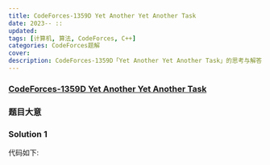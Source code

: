 ```yaml
---
title: CodeForces-1359D Yet Another Yet Another Task
date: 2023-- ::
updated:
tags: [计算机, 算法, CodeForces, C++]
categories: CodeForces题解
cover: 
description: CodeForces-1359D「Yet Another Yet Another Task」的思考与解答
---
```

### [CodeForces-1359D Yet Another Yet Another Task](https://codeforces.com/problemset/problem/1359/D)
### 题目大意

### Solution 1

代码如下:
```C++

```